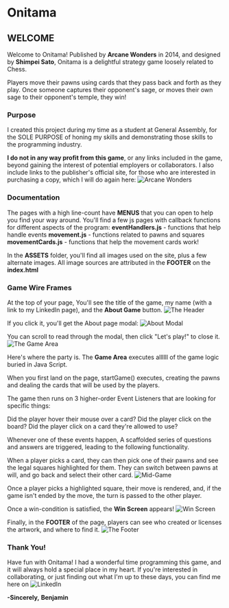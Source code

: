 # Onitama

## WELCOME

Welcome to Onitama!
Published by **Arcane Wonders** in 2014, and designed by **Shimpei Sato**, Onitama is a delightful strategy game loosely related to Chess.

Players move their pawns using cards that they pass back and forth as they play. Once someone captures their opponent's sage, or moves their own sage to their opponent's temple, they win!

### Purpose

I created this project during my time as a student at General Assembly, for the SOLE PURPOSE of honing my skills and demonstrating those skills to the programming industry.

**I do not in any way profit from this game**, or any links included in the game, beyond gaining the interest of potential employers or collaborators. I also include links to the publisher's official site, for those who are interested in purchasing a copy, which I will do again here: ![Arcane Wonders](hhttps://www.arcanewonders.com/product/onitama/)

### Documentation

The pages with a high line-count have **MENUS** that you can open to help you find your way around. You'll find a few js pages with callback functions for different aspects of the program:
**eventHandlers.js** - functions that help handle events
**movement.js** - functions related to pawns and squares
**movementCards.js** - functions that help the movement cards work!

In the **ASSETS** folder, you'll find all images used on the site, plus a few alternate images. All image sources are attributed in the **FOOTER** on the **index.html**

### Game Wire Frames

At the top of your page, You'll see the title of the game, my name (with a link to my LinkedIn page), and the **About Game** button.
![The Header](https://media.git.generalassemb.ly/user/38109/files/afcb4c00-0a45-11ec-9ff8-eea8e7e903d9)

If you click it, you'll get the About page modal:
![About Modal](https://media.git.generalassemb.ly/user/38109/files/25cfb300-0a46-11ec-9550-7750ffbdedf9)

You can scroll to read through the modal, then click "Let's play!" to close it.
![The Game Area](https://media.git.generalassemb.ly/user/38109/files/af32b580-0a45-11ec-8774-72e3eda60d41)

Here's where the party is. The **Game Area** executes allllll of the game logic buried in Java Script.

When you first land on the page, startGame() executes, creating the pawns and dealing the cards that will be used by the players.

The game then runs on 3 higher-order Event Listeners that are looking for specific things:

Did the player hover their mouse over a card?
Did the player click on the board?
Did the player click on a card they're allowed to use?

Whenever one of these events happen, A scaffolded series of questions and answers are triggered, leading to the following functionality.

When a player picks a card, they can then pick one of their pawns and see the legal squares highlighted for them. They can switch between pawns at will, and go back and select their other card.
![Mid-Game](https://media.git.generalassemb.ly/user/38109/files/2b79c880-0a47-11ec-9945-f84593f89666)

Once a player picks a highlighted square, their move is rendered, and, if the game isn't ended by the move, the turn is passed to the other player.

Once a win-condition is satisfied, the **Win Screen** appears!
![Win Screen](https://media.git.generalassemb.ly/user/38109/files/2caaf580-0a47-11ec-95cb-97bf73dcffca)

Finally, in the **FOOTER** of the page, players can see who created or licenses the artwork, and where to find it.
![The Footer](https://media.git.generalassemb.ly/user/38109/files/afcb4c00-0a45-11ec-8968-b482bb401211)

### Thank You!

Have fun with Onitama! I had a wonderful time programming this game, and it will always hold a special place in my heart. If you're interested in collaborating, or just finding out what I'm up to these days, you can find me here on ![LinkedIn](https://www.linkedin.com/in/benpapac/)

**-Sincerely,**
**Benjamin**
